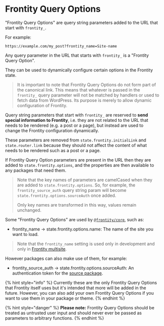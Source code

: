 # Frontity Query Options

"Frontity Query Options" are query string parameters added to the URL that start with `frontity_`.

For example:

```text
https://example.com/my_post?frontity_name=Site-name
```

Any query parameter in the URL that starts with `frontity_` is a "Frontity Query Option".

They can be used to dynamically configure certain options in the Frontity state.

> It is important to note that Frontity Query Options do not form part of the canonical link. This means that whatever is passed in the `frontity_` query parameter will not be matched by handlers or used to fetch data from WordPress. Its purpose is merely to allow dynamic configuration of Frontity.

Query string parameters that start with `frontity_` are reserved to **send special information to Frontity**, i.e. they are not related to the URL that needs to be rendered \(e.g. a post or a page\), but instead are used to change the Frontity configuration dynamically.

These parameters are removed from `state.frontity.initialLink` and `state.router.link` because they should not affect the content of what needs to be rendered such as a post or a page.

If Frontity Query Option parameters are present in the URL then they are added to `state.frontity.options`, and the properties are then available to any packages that need them.

> Note that the key names of parameters are camelCased when they are added to `state.frontity.options`. So, for example, the `frontity_source_auth` query string param will become `state.frontity.options.sourceAuth` once added.
>
> Only key names are transformed in this way, values remain unchanged.

Some "Frontity Query Options" are used by [`@frontity/core`](https://api.frontity.org/frontity-packages/core-package), such as:

* frontity\_name -&gt; state.frontity.options.name: The name of the site you want to load.

> Note that the `frontity_name` setting is used only in development and only in [Frontity multisite](https://docs.frontity.org/learning-frontity/settings#multiple-sites).

However packages can also make use of them, for example:

* frontity\_source\_auth -&gt; state.frontity.options.sourceAuth: An authentication token for the [source package](https://api.frontity.org/frontity-packages/features-packages/wp-source#state-source-auth).

{% hint style="info" %}
Currently these are the only Frontity Query Options that Frontity itself uses but it's intended that more will be added in the future. However, you can also add your own Frontity Query Options if you want to use them in your package or theme.
{% endhint %}

{% hint style="danger" %}
**Please note:** Frontity Query Options should be treated as untrusted user input and should never ever be passed as parameters to arbitrary functions.
{% endhint %}

